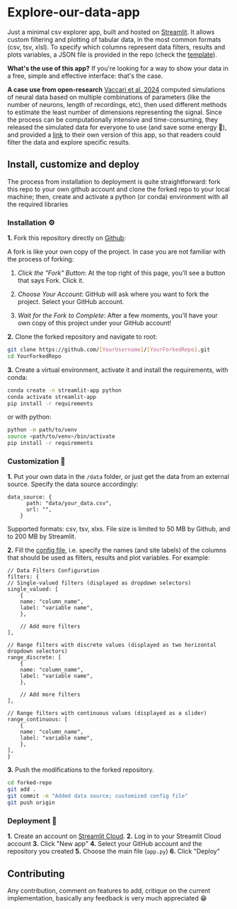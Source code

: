 # Explore-our-data-app

Just a minimal csv explorer app, built and hosted on [Streamlit](https://docs.streamlit.io/). It allows custom filtering and plotting of tabular data, in the most common formats (csv, tsv, xlsl).
To specify which columns represent data filters, results and plots variables, a JSON file is provided in the repo (check the [template](config.json5)).

**What's the use of this app?**
If you're looking for a way to show your data in a free, simple and effective interface: that's the case. 

**A case use from open-research**
[Vaccari et al. 2024](Link) computed simulations of neural data based on multiple combinations of parameters (like the number of neurons, length of recordings, etc), then used different methods to estimate the least number of dimensions representing the signal.
Since the process can be computationally intensive and time-consuming, they released the simulated data for everyone to use (and save some energy :seedling:), and provided a [link]() to their own version of this app, so that readers could filter the data and explore specific results.

## Install, customize and deploy

The process from installation to deployment is quite straightforward: fork this repo to your own github account and clone the forked repo to your local machine; then, create and activate a python (or conda) environment with all the required libraries

### Installation :gear:

**1.** Fork this repository directly on [Github](https://github.com/):

A fork is like your own copy of the project. 
In case you are not familiar with the process of forking:

1. *Click the "Fork" Button*: At the top right of this page, you’ll see a button that says Fork. Click it.

2. *Choose Your Account*: GitHub will ask where you want to fork the project. Select your GitHub account.
    
3. *Wait for the Fork to Complete*: After a few moments, you’ll have your own copy of this project under your GitHub account!


**2.** Clone the forked repository and navigate to root:

```bash
git clone https://github.com/[YourUsername]/[YourForkedRepo].git
cd YourForkedRepo
```

**3.** Create a virtual environment, activate it and install the requirements, with conda:
```bash
conda create -n streamlit-app python
conda activate streamlit-app
pip install -r requirements
```
or with python:
```bash
python -m path/to/venv 
source <path/to/venv>/bin/activate
pip install -r requirements
```

### Customization :pencil:

**1.** Put your own data in the `/data` folder, or just get the data from an external source. 
Specify the data source accordingly:

```json5
data_source: {
      path: "data/your_data.csv",
      url: "",
    }
```
Supported formats: csv, tsv, xlxs. File size is limited to 50 MB by Github, and to 200 MB by Streamlit.

**2.** Fill the [config file](config.json5), i.e. specify the names (and site labels) of the columns that should be used as filters, results and plot variables. For example:

```json5
// Data Filters Configuration
filters: {
// Single-valued filters (displayed as dropdown selectors)
single_valued: [
    {
    name: "column_name",
    label: "variable name",
    },

    // Add more filters
],

// Range filters with discrete values (displayed as two horizontal dropdown selectors)
range_discrete: [
    {
    name: "column_name",
    label: "variable name",
    },

    // Add more filters
],

// Range filters with continuous values (displayed as a slider)
range_continuous: [
    {
    name: "column_name",
    label: "variable name",
    },
],
}
```

**3.** Push the modifications to the forked repository.
```bash
cd forked-repo
git add .
git commit -m "Added data source; customized config file"
git push origin
```

### Deployment :rocket:

**1.** Create an account on [Streamlit Cloud](https://share.streamlit.io/).
**2.** Log in to your Streamlit Cloud account
**3.** Click "New app"
**4.** Select your GitHub account and the repository you created
**5.** Choose the main file (`app.py`)
**6.** Click "Deploy"


## Contributing

Any contribution, comment on features to add, critique on the current implementation, basically any feedback is very much appreciated :grin:

